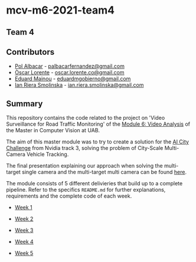# mcv-m6-2021-team4
## Team 4
## Contributors 
- [Pol Albacar](https://github.com/polalbacar) - palbacarfernandez@gmail.com
- [Òscar Lorente](https://github.com/oscar-lorente) - oscar.lorente.co@gmail.com
- [Eduard Mainou](https://github.com/EddieMG) - eduardmgobierno@gmail.com
- [Ian Riera Smolinska](https://github.com/ianriera) - ian.riera.smolinska@gmail.com

## Summary
This repository contains the code related to the project on 'Video Surveillance for Road Traffic Monitoring' of the [Module 6: Video Analysis](https://pagines.uab.cat/mcv/content/m6-video-analysis)  of the Master in Computer Vision at UAB. 

The aim of this master module was to try to create a solution for the [AI City Challenge](https://www.aicitychallenge.org/) from Nvidia track 3, solving the problem of City-Scale Multi-Camera Vehicle Tracking.

The final presentation explaining our approach when solving the multi-target single camera and the multi-target multi camera can be found [here](https://docs.google.com/presentation/d/1-ka0uHdX3nTpFE-bp465QMkRlNdr6AbenMTHO1zjoz4/edit?usp=sharing).

The module consists of 5 different delivieries that build up to a complete pipeline. Refer to the specifics `README.md` for further explanations, requirements and the complete code of each week.

* [Week 1](W1/README.md)

* [Week 2](W2/README.md)

* [Week 3](W3/README.md)

* [Week 4](W4/README.md)

* [Week 5](W5/README.md)
